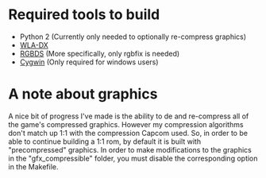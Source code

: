 # Required tools to build

* Python 2 (Currently only needed to optionally re-compress graphics)
* [WLA-DX](https://github.com/vhelin/wla-dx/releases)
* [RGBDS](https://github.com/bentley/rgbds/releases) (More specifically, only 
  rgbfix is needed)
* [Cygwin](http://cygwin.com/install.html) (Only required for windows users)

# A note about graphics

A nice bit of progress I've made is the ability to de and re-compress all of the 
game's compressed graphics. However my compression algorithms don't match up 1:1 
with the compression Capcom used. So, in order to be able to continue building 
a 1:1 rom, by default it is built with "precompressed" graphics. In order to 
make modifications to the graphics in the "gfx\_compressible" folder, you must 
disable the corresponding option in the Makefile.
